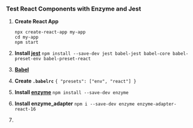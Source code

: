 ### Test React Components with Enzyme and Jest

1. **Create React App**

   ```
   npx create-react-app my-app
   cd my-app
   npm start
   ```

2. **Install [jest](https://jestjs.io/)**
   `npm install --save-dev jest babel-jest babel-core babel-preset-env babel-preset-react`

3. **[Babel](https://babeljs.io/)**

4. **Create `.babelrc`**
   `{ "presets": ["env", "react"] }`

5. **Install [enzyme](https://enzymejs.github.io/enzyme/)**
   `npm install --save-dev enzyme`

6. **Install enzyme_adapter** 
   `npm i --save-dev enzyme enzyme-adapter-react-16`

7. 


